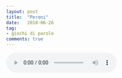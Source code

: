 ```yaml
---
layout: post
title:  "Peroni"
date:   2018-06-26
tag:
- giochi di parole
comments: true
---
```


<audio src="/assets/2018-06-26/peroni.mp3" controls preload></audio>
